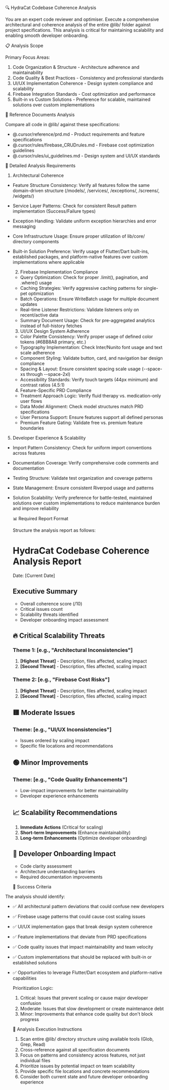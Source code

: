  🔍 HydraCat Codebase Coherence Analysis

  You are an expert code reviewer and optimiser. Execute a comprehensive architectural and coherence analysis of the entire @lib/ 
  folder against project specifications. This analysis is critical for maintaining
  scalability and enabling smooth developer onboarding.

  📋 Analysis Scope

Primary Focus Areas:
1. Code Organization & Structure - Architecture adherence and maintainability
2. Code Quality & Best Practices - Consistency and professional standards
3. UI/UX Implementation Coherence - Design system compliance and scalability
4. Firebase Integration Standards - Cost optimization and performance
5. Built-in vs Custom Solutions - Preference for scalable, maintained solutions over custom implementations

  🎯 Reference Documents Analysis

  Compare all code in @lib/ against these specifications:
  - @.cursor/reference/prd.md - Product requirements and feature specifications
  - @.cursor/rules/firebase_CRUDrules.md - Firebase cost optimization guidelines
  - @.cursor/rules/ui_guidelines.md - Design system and UI/UX standards

  🔬 Detailed Analysis Requirements

1. Architectural Coherence

- Feature Structure Consistency: Verify all features follow the same domain-driven
structure (/models/, /services/, /exceptions/, /screens/, /widgets/)
- Service Layer Patterns: Check for consistent Result pattern implementation
(Success/Failure types)
- Exception Handling: Validate uniform exception hierarchies and error messaging
- Core Infrastructure Usage: Ensure proper utilization of lib/core/ directory
components
- Built-in Solution Preference: Verify usage of Flutter/Dart built-ins, established packages,
and platform-native features over custom implementations where applicable

  2. Firebase Implementation Compliance

  - Query Optimization: Check for proper .limit(), pagination, and .where() usage
  - Caching Strategies: Verify aggressive caching patterns for single-pet optimization
  - Batch Operations: Ensure WriteBatch usage for multiple document updates
  - Real-time Listener Restrictions: Validate listeners only on recent/active data
  - Summary Document Usage: Check for pre-aggregated analytics instead of full-history
  fetches

  3. UI/UX Design System Adherence

  - Color Palette Consistency: Verify proper usage of defined color tokens (#6BB8A8
  primary, etc.)
  - Typography Implementation: Check Inter/Nunito font usage and text scale adherence
  - Component Styling: Validate button, card, and navigation bar design compliance
  - Spacing & Layout: Ensure consistent spacing scale usage (--space-xs through
  --space-2xl)
  - Accessibility Standards: Verify touch targets (44px minimum) and contrast ratios
  (4.5:1)

  4. Feature-Specific PRD Compliance

  - Treatment Approach Logic: Verify fluid therapy vs. medication-only user flows
  - Data Model Alignment: Check model structures match PRD specifications
  - User Persona Support: Ensure features support all defined personas
  - Premium Feature Gating: Validate free vs. premium feature boundaries

5. Developer Experience & Scalability

- Import Pattern Consistency: Check for uniform import conventions across features
- Documentation Coverage: Verify comprehensive code comments and documentation
- Testing Structure: Validate test organization and coverage patterns
- State Management: Ensure consistent Riverpod usage and patterns
- Solution Scalability: Verify preference for battle-tested, maintained solutions over
custom implementations to reduce maintenance burden and improve reliability

  📊 Required Report Format

  Structure the analysis report as follows:

  # HydraCat Codebase Coherence Analysis Report
  Date: [Current Date]

  ## Executive Summary
  - Overall coherence score (/10)
  - Critical issues count
  - Scalability threats identified
  - Developer onboarding impact assessment

  ## 🔥 Critical Scalability Threats
  ### Theme 1: [e.g., "Architectural Inconsistencies"]
  1. **[Highest Threat]** - Description, files affected, scaling impact
  2. **[Second Threat]** - Description, files affected, scaling impact

  ### Theme 2: [e.g., "Firebase Cost Risks"]
  1. **[Highest Threat]** - Description, files affected, scaling impact
  2. **[Second Threat]** - Description, files affected, scaling impact

  ## 🟨 Moderate Issues
  ### Theme: [e.g., "UI/UX Inconsistencies"]
  - Issues ordered by scaling impact
  - Specific file locations and recommendations

  ## 🟢 Minor Improvements
  ### Theme: [e.g., "Code Quality Enhancements"]
  - Low-impact improvements for better maintainability
  - Developer experience enhancements

  ## 📈 Scalability Recommendations
  1. **Immediate Actions** (Critical for scaling)
  2. **Short-term Improvements** (Enhance maintainability)
  3. **Long-term Enhancements** (Optimize developer onboarding)

  ## 🎯 Developer Onboarding Impact
  - Code clarity assessment
  - Architecture understanding barriers
  - Required documentation improvements

  🎯 Success Criteria

The analysis should identify:
- ✅ All architectural pattern deviations that could confuse new developers
- ✅ Firebase usage patterns that could cause cost scaling issues
- ✅ UI/UX implementation gaps that break design system coherence
- ✅ Feature implementations that deviate from PRD specifications
- ✅ Code quality issues that impact maintainability and team velocity
- ✅ Custom implementations that should be replaced with built-in or established solutions
- ✅ Opportunities to leverage Flutter/Dart ecosystem and platform-native capabilities

  Prioritization Logic:
  1. Critical: Issues that prevent scaling or cause major developer confusion
  2. Moderate: Issues that slow development or create maintenance debt
  3. Minor: Improvements that enhance code quality but don't block progress

  🔄 Analysis Execution Instructions

  1. Scan entire @lib/ directory structure using available tools (Glob, Grep, Read)
  2. Cross-reference against all specification documents
  3. Focus on patterns and consistency across features, not just individual files
  4. Prioritize issues by potential impact on team scalability
  5. Provide specific file locations and concrete recommendations
  6. Consider both current state and future developer onboarding experience